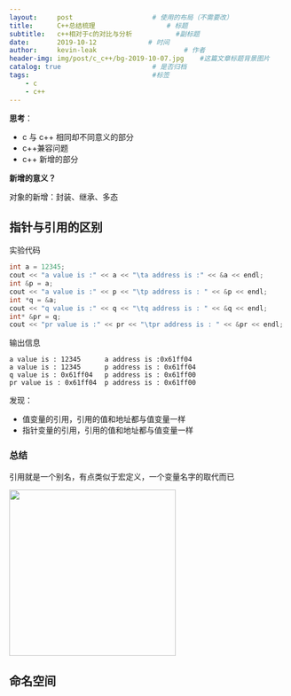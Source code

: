 ```yaml
---
layout:     post                    # 使用的布局（不需要改）
title:      C++总结梳理                  # 标题 
subtitle:   c++相对于c的对比与分析           #副标题
date:       2019-10-12             # 时间
author:     kevin-leak                      # 作者
header-img: img/post/c_c++/bg-2019-10-07.jpg    #这篇文章标题背景图片
catalog: true                       # 是否归档
tags:                               #标签
    - c
    - c++
---
```

**思考**：

- c 与 c++ 相同却不同意义的部分
- c++兼容问题
- c++ 新增的部分

**新增的意义？**

对象的新增：封装、继承、多态



指针与引用的区别
----------------

实验代码

```c++
int a = 12345;
cout << "a value is :" << a << "\ta address is :" << &a << endl;
int &p = a;
cout << "a value is :" << p << "\tp address is : " << &p << endl;
int *q = &a;
cout << "q value is :" << q << "\tq address is : " << &q << endl;
int* &pr = q;
cout << "pr value is :" << pr << "\tpr address is : " << &pr << endl;
```

输出信息

```
a value is : 12345      a address is :0x61ff04
a value is : 12345      p address is : 0x61ff04
q value is : 0x61ff04   p address is : 0x61ff00
pr value is : 0x61ff04  p address is : 0x61ff00
```

发现：

- 值变量的引用，引用的值和地址都与值变量一样
- 指针变量的引用，引用的值和地址都与值变量一样

### 总结

引用就是一个别名，有点类似于宏定义，一个变量名字的取代而已

<img src="../mind/reference_point.png" height="300px"/>

命名空间
--------

